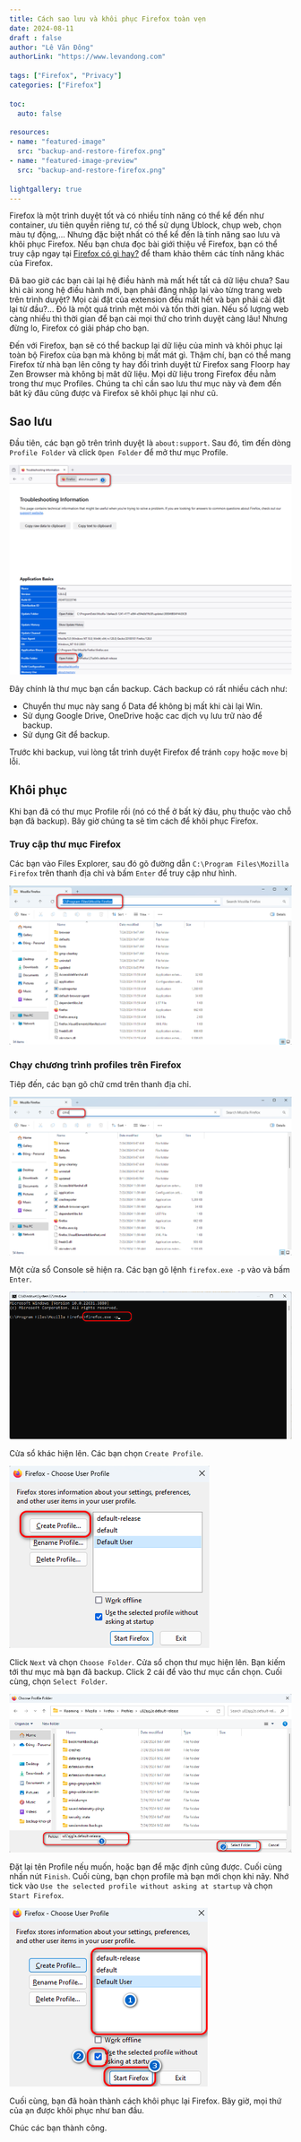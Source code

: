 ```yaml
---
title: Cách sao lưu và khôi phục Firefox toàn vẹn
date: 2024-08-11 
draft : false
author: "Lê Văn Đông"
authorLink: "https://www.levandong.com"

tags: ["Firefox", "Privacy"]
categories: ["Firefox"]

toc:
  auto: false

resources:
- name: "featured-image"
  src: "backup-and-restore-firefox.png"
- name: "featured-image-preview"
  src: "backup-and-restore-firefox.png"

lightgallery: true
---
```


Firefox là một trình duyệt tốt và có nhiều tính năng có thể kể đến như container, ưu tiên quyền riêng tư, có thể sử dụng Ublock, chụp web, chọn màu tự động,... Nhưng đặc biệt nhất có thể kể đến là tính năng sao lưu và khôi phục Firefox. Nếu bạn chưa đọc bài giới thiệu về Firefox, bạn có thể truy cập ngay tại [Firefox có gì hay?](/firefox-co-gi-hay/) để tham khảo thêm các tính năng khác của Firefox.

Đã bao giờ các bạn cài lại hệ điều hành mà mất hết tất cả dữ liệu chưa? Sau khi cài xong hệ điều hành mới, bạn phải đăng nhập lại vào từng trang web trên trình duyệt? Mọi cài đặt của extension đều mất hết và bạn phải cài đặt lại từ đầu?... Đó là một quá trình mệt mỏi và tốn thời gian. Nếu số lượng web càng nhiều thì thời gian để bạn cài mọi thứ cho trình duyệt càng lâu! Nhưng đừng lo, Firefox có giải pháp cho bạn.

Đến với Firefox, bạn sẽ có thể backup lại dữ liệu của mình và khôi phục lại toàn bộ Firefox của bạn mà không bị mất mát gì. Thậm chí, bạn có thể mang Firefox từ nhà bạn lên công ty hay đổi trình duyệt từ Firefox sang Floorp hay Zen Browser mà không bị mât dữ liệu. Mọi dữ liệu trong Firefox đều nằm trong thư mục Profiles. Chúng ta chỉ cần sao lưu thư mục này và đem đến bât kỳ đâu cũng được và Firefox sẽ khôi phục lại như cũ.

## Sao lưu

Đầu tiên, các bạn gõ trên trình duyệt là `about:support`. Sau đó, tìm đến dòng `Profile Folder` và click `Open Folder` để mở thư mục Profile.

![](./aboutSupportFirefox.png)

Đây chính là thư mục bạn cần backup. Cách backup có rất nhiều cách như:
- Chuyển thư mục này sang ổ Data để không bị mất khi cài lại Win.
- Sử dụng Google Drive, OneDrive hoặc cac dịch vụ lưu trữ nào để backup.
- Sử dụng Git để backup.

Trước khi backup, vui lòng tắt trình duyệt Firefox để tránh `copy` hoặc `move` bị lỗi.

## Khôi phục

Khi bạn đã có thư mục Profile rồi (nó có thể ở bất kỳ đâu, phụ thuộc vào chỗ bạn đã backup). Bây giờ chúng ta sẽ tìm cách để khôi phục Firefox.

### Truy cập thư mục Firefox

Các bạn vào Files Explorer, sau đó gõ đường dẫn `C:\Program Files\Mozilla Firefox` trên thanh địa chỉ và bấm `Enter` để truy cập như hình.

![](./FirefoxFolder.png)

### Chạy chương trình profiles trên Firefox

Tiêp đến, các bạn gõ chữ cmd trên thanh địa chỉ.

![](./cmd.png)

Một cửa sổ Console sẽ hiện ra. Các bạn gõ lệnh `firefox.exe -p` vào và bấm `Enter`.

![](./cmd-firefox.png)

Cửa sổ khác hiện lên. Các bạn chọn `Create Profile`.

![](./create-profile.png)

Click `Next` và chọn `Choose Folder`. Cửa sổ chọn thư mục hiện lên. Bạn kiếm tới thư mục mà bạn đã backup. Click 2 cái để vào thư mục cần chọn. Cuối cùng, chọn `Select Folder`.

![](./choose-folder.png)

Đặt lại tên Profile nếu muốn, hoặc bạn để mặc định cũng được. Cuối cùng nhấn nút `Finish`. Cuối cùng, bạn chọn profile mà bạn mới chọn khi nãy. Nhớ tick vào `Use the selected profile without asking at startup` và chọn `Start Firefox`.

![](./finish.png)

Cuối cùng, bạn đã hoàn thành cách khôi phục lại Firefox. Bây giờ, mọi thứ của ạn được khôi phục như ban đầu.

Chúc các bạn thành công.



